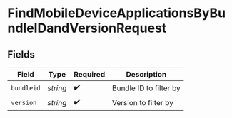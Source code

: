 # FindMobileDeviceApplicationsByBundleIDandVersionRequest


## Fields

| Field                  | Type                   | Required               | Description            |
| ---------------------- | ---------------------- | ---------------------- | ---------------------- |
| `bundleid`             | *string*               | :heavy_check_mark:     | Bundle ID to filter by |
| `version`              | *string*               | :heavy_check_mark:     | Version to filter by   |